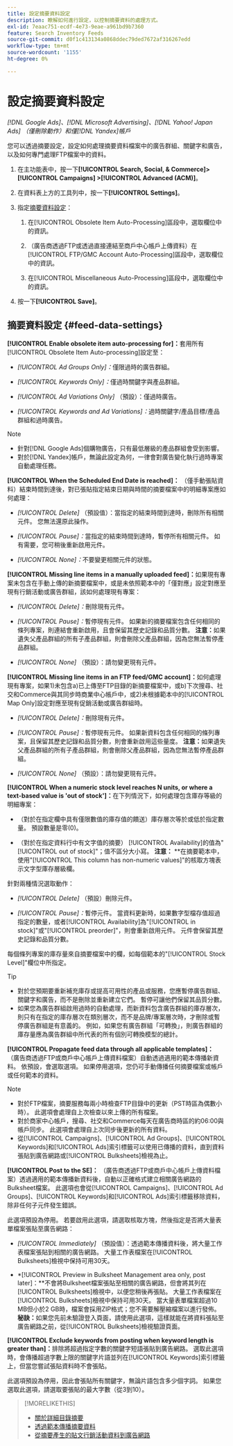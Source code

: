```yaml
---
title: 設定摘要資料設定
description: 瞭解如何進行設定，以控制摘要資料的處理方式。
exl-id: 7eaac751-ecdf-4e73-9eae-a961bd9b7360
feature: Search Inventory Feeds
source-git-commit: d0f1c413134a0868ddec79ded7672af316267edd
workflow-type: tm+mt
source-wordcount: '1155'
ht-degree: 0%

---
```


# 設定摘要資料設定

*[!DNL Google Ads]、[!DNL Microsoft Advertising]、[!DNL Yahoo! Japan Ads] （僅刪除動作）和僅[!DNL Yandex]帳戶*

您可以透過摘要設定，設定如何處理摘要資料檔案中的廣告群組、關鍵字和廣告，以及如何專門處理FTP檔案中的資料。

1. 在主功能表中，按一下&#x200B;**[!UICONTROL Search, Social, & Commerce]> [!UICONTROL Campaigns] >[!UICONTROL Advanced (ACM)]**。

1. 在資料表上方的工具列中，按一下&#x200B;**[!UICONTROL Settings]**。

1. 指定[摘要資料設定](#feed-data-settings)：

   1. 在[!UICONTROL Obsolete Item Auto-Processing]區段中，選取欄位中的資訊。

   1. （廣告商透過FTP或透過直接連結至商戶中心帳戶上傳資料）在[!UICONTROL FTP/GMC Account Auto-Processing]區段中，選取欄位中的資訊。

   1. 在[!UICONTROL Miscellaneous Auto-Processing]區段中，選取欄位中的資訊。

1. 按一下&#x200B;**[!UICONTROL Save]**。

## 摘要資料設定 {#feed-data-settings}

**[!UICONTROL Enable obsolete item auto-processing for]：**&#x200B;套用所有[!UICONTROL Obsolete Item Auto-processing]設定至：

* *[!UICONTROL Ad Groups Only]：*&#x200B;僅限過時的廣告群組。

* *[!UICONTROL Keywords Only]：*&#x200B;僅過時關鍵字與產品群組。

* *[!UICONTROL Ad Variations Only]* （預設）：僅過時廣告。

* *[!UICONTROL Keywords and Ad Variations]：*&#x200B;過時關鍵字/產品目標/產品群組和過時廣告。

>[!NOTE]
>
>* 針對[!DNL Google Ads]個購物廣告，只有最低層級的產品群組會受到影響。
>* 對於[!DNL Yandex]帳戶，無論此設定為何，一律會對廣告變化執行過時專案自動處理任務。

**[!UICONTROL When the Scheduled End Date is reached]：** （僅手動張貼資料）結束時間到達後，對已張貼指定結束日期與時間的摘要檔案中的明細專案應如何處理：

* *[!UICONTROL Delete]* （預設值）：當指定的結束時間到達時，刪除所有相關元件。 您無法還原此操作。

* *[!UICONTROL Pause]：*&#x200B;當指定的結束時間到達時，暫停所有相關元件。 如有需要，您可稍後重新啟用元件。

* *[!UICONTROL None]：*&#x200B;不要變更相關元件的狀態。

**[!UICONTROL Missing line items in a manually uploaded feed]：**&#x200B;如果現有專案未包含在手動上傳的新摘要檔案中，或是未依照範本中的「僅對應」設定對應至現有行銷活動或廣告群組，該如何處理現有專案：

* *[!UICONTROL Delete]：*&#x200B;刪除現有元件。

* *[!UICONTROL Pause]：*&#x200B;暫停現有元件。 如果新的摘要檔案包含任何相同的條列專案，則連結會重新啟用，且會保留其歷史記錄和品質分數。 **注意：**&#x200B;如果遺失父產品群組的所有子產品群組，則會刪除父產品群組，因為您無法暫停產品群組。

* *[!UICONTROL None]* （預設）：請勿變更現有元件。

**[!UICONTROL Missing line items in an FTP feed/GMC account]：**&#x200B;如何處理現有專案，如果1)未包含a)已上傳至FTP目錄的新摘要檔案中，或b)下次搜尋、社交和Commerce與其同步時商業中心帳戶中，或2)未根據範本中的[!UICONTROL Map Only]設定對應至現有促銷活動或廣告群組時。

* *[!UICONTROL Delete]：*&#x200B;刪除現有元件。

* *[!UICONTROL Pause]：*&#x200B;暫停現有元件。 如果新資料包含任何相同的條列專案，且保留其歷史記錄和品質分數，則會重新啟用這些量度。 **注意：**&#x200B;如果遺失父產品群組的所有子產品群組，則會刪除父產品群組，因為您無法暫停產品群組。

* *[!UICONTROL None]* （預設）：請勿變更現有元件。

**[!UICONTROL When a numeric stock level reaches N units, or where a text-based value is 'out of stock']：**&#x200B;在下列情況下，如何處理包含庫存等級的明細專案：

* （對於在指定欄中具有僅限數值的庫存值的饋送）庫存層次等於或低於指定數量。 預設數量是零(0)。

* （對於在指定資料行中有文字值的摘要） [!UICONTROL Availability]的值為&quot;[!UICONTROL out of stock]&quot;；值不區分大小寫。 **注意：** **在摘要範本中，使用&quot;[!UICONTROL This column has non-numeric values]&quot;的核取方塊表示文字型庫存層級欄。

針對兩種情況選取動作：

* *[!UICONTROL Delete]* （預設）刪除元件。

* *[!UICONTROL Pause]：*&#x200B;暫停元件。 當資料更新時，如果數字型檔存值超過指定的數量，或者[!UICONTROL Availability]為&quot;[!UICONTROL in stock]&quot;或&quot;[!UICONTROL preorder]&quot;，則會重新啟用元件。 元件會保留其歷史記錄和品質分數。

每個條列專案的庫存量來自摘要檔案中的欄，如每個範本的&quot;[!UICONTROL Stock Level]&quot;欄位中所指定。

>[!TIP]
>
>* 對於您預期要重新補充庫存或提高可用性的產品或服務，您應暫停廣告群組、關鍵字和廣告，而不是刪除並重新建立它們。 暫停可讓他們保留其品質分數。
>* 如果您為廣告群組啟用過時的自動處理，而新資料包含廣告群組的庫存層次，則只有在指定的庫存層次在類別層次，而不是品牌/專案層次時，才刪除或暫停廣告群組是有意義的。 例如，如果您有廣告群組「可轉換」，則廣告群組的庫存量應為廣告群組中所代表的所有個別可轉換模型的總計。

**[!UICONTROL Propagate feed data through all applicable templates]：** （廣告商透過FTP或商戶中心帳戶上傳資料檔案）自動透過適用的範本傳播新資料。 依預設，會選取選項。 如果停用選項，您仍可手動傳播任何摘要檔案或帳戶或任何範本的資料。

>[!NOTE]
>
>* 對於FTP檔案，摘要服務每兩小時檢查FTP目錄中的更新（PST時區為偶數小時）。 此選項會處理自上次檢查以來上傳的所有檔案。
>* 對於商家中心帳戶，搜尋、社交和Commerce每天在廣告商時區的約06:00與帳戶同步。 此選項會處理自上次同步後更新的所有資料。
>* 從[!UICONTROL Campaigns]、[!UICONTROL Ad Groups]、[!UICONTROL Keywords]和[!UICONTROL Ads]索引標籤可以使用已傳播的資料，直到資料張貼到廣告網路或[!UICONTROL Bulksheets]檢視為止。

**[!UICONTROL Post to the SE]：** （廣告商透過FTP或商戶中心帳戶上傳資料檔案）透過適用的範本傳播新資料後，自動以正確格式建立相關廣告網路的Bulksheet檔案。 此選項也會從[!UICONTROL Campaigns]、[!UICONTROL Ad Groups]、[!UICONTROL Keywords]和[!UICONTROL Ads]索引標籤移除資料，除非任何子元件發生錯誤。

此選項預設為停用。 若要啟用此選項，請選取核取方塊，然後指定是否將大量表單檔案張貼至廣告網路：

* *[!UICONTROL Immediately]* （預設值）：透過範本傳播資料後，將大量工作表檔案張貼到相關的廣告網路。 大量工作表檔案在[!UICONTROL Bulksheets]檢視中保持可用30天。

* *[!UICONTROL Preview in Bulksheet Management area only, post later]：**不會將Bulksheet檔案張貼至相關的廣告網路，但會將其列在[!UICONTROL Bulksheets]檢視中，以便您稍後再張貼。 大量工作表檔案在[!UICONTROL Bulksheets]檢視中保持可用30天。 當大量表單檔案超過10 MB但小於2 GB時，檔案會採用ZIP格式；您不需要解壓縮檔案以進行發佈。 **秘訣：**&#x200B;如果您先前未驗證登入頁面，請使用此選項，這樣就能在將資料張貼至廣告網路之前，從[!UICONTROL Bulksheets]檢視驗證頁面。

**[!UICONTROL Exclude keywords from posting when keyword length is greater than]：**&#x200B;排除將超過指定字數的關鍵字短語張貼到廣告網路。 選取此選項時，會傳播超過字數上限的關鍵字片語並列在[!UICONTROL Keywords]索引標籤上，但當您嘗試張貼資料時不會張貼。

此選項預設為停用，因此會張貼所有關鍵字，無論片語包含多少個字詞。 如果您選取此選項，請選取要張貼的最大字數（從3到10）。

>[!MORELIKETHIS]
>
>* [關於詳細目錄摘要](/help/search-social-commerce/campaign-management/inventory-feeds/inventory-feeds-about.md)
>* [透過範本傳播摘要資料](/help/search-social-commerce/campaign-management/inventory-feeds/feed-data-propagate.md)
>* [從摘要產生的貼文行銷活動資料到廣告網路](propagated-data-post.md)
